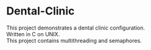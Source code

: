 # Dental-Clinic

This project demonstrates a dental clinic configuration. <br />
Written in C on UNIX. <br />
This project contains multithreading and semaphores.
